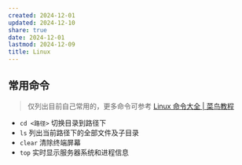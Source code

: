 ```yaml
---
created: 2024-12-01
updated: 2024-12-10
share: true
date: 2024-12-01
lastmod: 2024-12-09
title: Linux
---
```


## 常用命令

> 仅列出目前自己常用的，更多命令可参考 [Linux 命令大全 \| 菜鸟教程](https://www.runoob.com/linux/linux-command-manual.html)

- `cd <路径>` 切换目录到路径下
- `ls` 列出当前路径下的全部文件及子目录
- `clear` 清除终端屏幕
- `top` 实时显示服务器系统和进程信息
